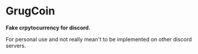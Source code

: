 # GrugCoin
**Fake crpytocurrency for discord.**

For personal use and not really mean't to be implemented on other discord servers.